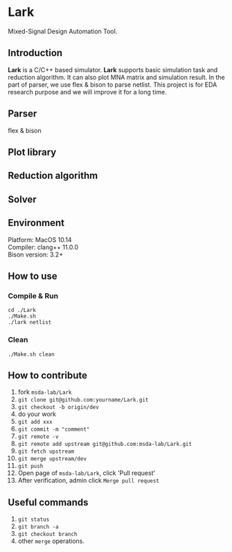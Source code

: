 # Lark
Mixed-Signal Design Automation Tool.
## Introduction
**Lark** is a C/C++ based simulator. **Lark** supports basic simulation task and reduction algorithm. It can also plot MNA matrix and simulation result. In the part of parser, we use flex & bison to parse netlist. This project is for EDA research purpose and we will improve it for a long time.
## Parser
flex & bison
## Plot library
## Reduction algorithm
## Solver
## Environment
Platform: MacOS 10.14 </br>
Compiler: clang++ 11.0.0 </br>
Bison version: 3.2+ </br>
## How to use
### Compile & Run
`cd ./Lark` </br>
`./Make.sh` </br>
`./lark netlist`
### Clean
`./Make.sh clean`
## How to contribute
1. fork `msda-lab/Lark`
2. `git clone git@github.com:yourname/Lark.git`
3. `git checkout -b origin/dev`
4. do your work
5. `git add xxx`
6. `git commit -m "comment"`
7. `git remote -v`
8. `git remote add upstream git@github.com:msda-lab/Lark.git`
9. `git fetch upstream`
10. `git merge upstream/dev`
11. `git push`
12. Open page of `msda-lab/Lark`, click 'Pull request'
13. After verification, admin click `Merge pull request`
## Useful commands
1. `git status`
2. `git branch -a`
3. `git checkout branch`
4. other `merge` operations.
